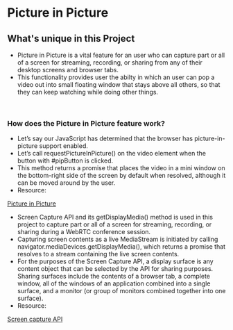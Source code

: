 # Picture in Picture

## What's unique in this Project

- Picture in Picture is a vital feature for an user who can capture part or all of a screen for streaming, recording, or sharing from any of their desktop screens and browser tabs.
- This functionality provides user the abilty in which an user can pop a video out into small floating window that stays above all others, so that they can keep watching while doing other things.

<br/>

### How does the Picture in Picture feature work?

- Let’s say our JavaScript has determined that the browser has picture-in-picture support enabled. 
- Let’s call requestPictureInPicture() on the video element when the button with #pipButton is clicked. 
- This method returns a promise that places the video in a mini window on the bottom-right side of the screen by default when resolved, although it can be moved around by the user.
- Resource: 
<a href="https://css-tricks.com/an-introduction-to-the-picture-in-picture-web-api/">
    Picture in Picture 
</a>

<br/>

- Screen Capture API and its getDisplayMedia() method is used in this project to capture part or all of a screen for streaming, recording, or sharing during a WebRTC conference session.
- Capturing screen contents as a live MediaStream is initiated by calling navigator.mediaDevices.getDisplayMedia(), which returns a promise that resolves to a stream containing the live screen contents.
- For the purposes of the Screen Capture API, a display surface is any content object that can be selected by the API for sharing purposes. Sharing surfaces include the contents of a browser tab, a complete window, all of the windows of an application combined into a single surface, and a monitor (or group of monitors combined together into one surface).
- Resource:
<a href="https://developer.mozilla.org/en-US/docs/Web/API/Screen_Capture_API/Using_Screen_Capture">
    Screen capture API
</a>
